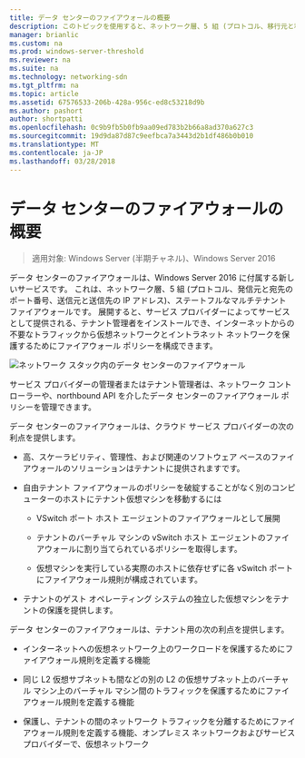 ```yaml
---
title: データ センターのファイアウォールの概要
description: このトピックを使用すると、ネットワーク層、5 組 (プロトコル、移行元と移行先のポート番号、送信元と送信先の IP アドレス)、ステートフルなマルチテナント ファイアウォールで Windows Server 2016 ではある Datacenter Firewall について説明します。
manager: brianlic
ms.custom: na
ms.prod: windows-server-threshold
ms.reviewer: na
ms.suite: na
ms.technology: networking-sdn
ms.tgt_pltfrm: na
ms.topic: article
ms.assetid: 67576533-206b-428a-956c-ed8c53218d9b
ms.author: pashort
author: shortpatti
ms.openlocfilehash: 0c9b9fb5b0fb9aa09ed783b2b66a8ad370a627c3
ms.sourcegitcommit: 19d9da87d87c9eefbca7a3443d2b1df486b0b010
ms.translationtype: MT
ms.contentlocale: ja-JP
ms.lasthandoff: 03/28/2018
---
```

# <a name="datacenter-firewall-overview"></a>データ センターのファイアウォールの概要

>適用対象: Windows Server (半期チャネル)、Windows Server 2016

データ センターのファイアウォールは、Windows Server 2016 に付属する新しいサービスです。 これは、ネットワーク層、5 組 (プロトコル、発信元と宛先のポート番号、送信元と送信先の IP アドレス)、ステートフルなマルチテナント ファイアウォールです。 展開すると、サービス プロバイダーによってサービスとして提供される、テナント管理者をインストールでき、インターネットからの不要なトラフィックから仮想ネットワークとイントラネット ネットワークを保護するためにファイアウォール ポリシーを構成できます。  
  
![ネットワーク スタック内のデータ センターのファイアウォール](../../../media/Datacenter-Firewall-Overview/MultitenantFirewallOverview2.png)  
  
サービス プロバイダーの管理者またはテナント管理者は、ネットワーク コントローラーや、northbound API を介したデータ センターのファイアウォール ポリシーを管理できます。  
  
データ センターのファイアウォールは、クラウド サービス プロバイダーの次の利点を提供します。  
  
-   高、スケーラビリティ、管理性、および関連のソフトウェア ベースのファイアウォールのソリューションはテナントに提供されますです。  
  
-   自由テナント ファイアウォールのポリシーを破綻することがなく別のコンピューターのホストにテナント仮想マシンを移動するには  
  
    -   VSwitch ポート ホスト エージェントのファイアウォールとして展開  
  
    -   テナントのバーチャル マシンの vSwitch ホスト エージェントのファイアウォールに割り当てられているポリシーを取得します。  
  
    -   仮想マシンを実行している実際のホストに依存せずに各 vSwitch ポートにファイアウォール規則が構成されています。  
  
-   テナントのゲスト オペレーティング システムの独立した仮想マシンをテナントの保護を提供します。  
  
データ センターのファイアウォールは、テナント用の次の利点を提供します。  
  
-   インターネットへの仮想ネットワーク上のワークロードを保護するためにファイアウォール規則を定義する機能  
  
-   同じ L2 仮想サブネットも間などの別の L2 の仮想サブネット上のバーチャル マシン上のバーチャル マシン間のトラフィックを保護するためにファイアウォール規則を定義する機能  
  
-   保護し、テナントの間のネットワーク トラフィックを分離するためにファイアウォール規則を定義する機能、オンプレミス ネットワークおよびサービス プロバイダーで、仮想ネットワーク  
  


